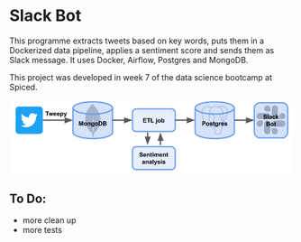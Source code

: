 # Slack Bot

This programme extracts tweets based on key words, puts them in a Dockerized data pipeline, applies a sentiment score and sends them as Slack message. It uses Docker, Airflow, Postgres and MongoDB.

This project was developed in week 7 of the data science bootcamp at Spiced.



![](pictures/pipeline.png)

## To Do:

- more clean up
- more tests


